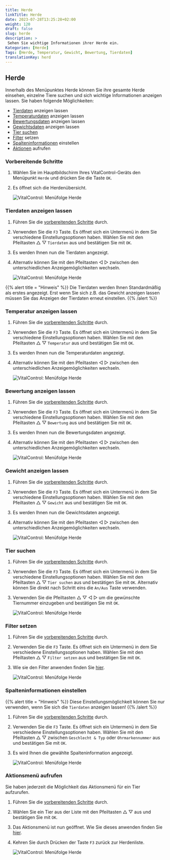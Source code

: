 ```yaml
---
title: Herde
linkTitle: Herde
date: 2023-07-28T13:25:28+02:00
weight: 120
draft: false
slug: herde
description: >
 Sehen Sie wichtige Informationen ihrer Herde ein.
Kategorien: [Herde]
Tags: [Herde, Temperatur, Gewicht, Bewertung, Tierdaten]
translationKey: herd
---
```

## Herde

Innerhalb des Menüpunktes Herde können Sie ihre gesamte Herde einsehen, einzelne Tiere suchen und sich wichtige Informationen anzeigen lassen. Sie haben folgende Möglichkeiten:

- [Tierdaten](#tierdaten-anzeigen-lassen) anzeigen lassen
- [Temperaturdaten](#temperatur-anzeigen-lassen) anzeigen lassen
- [Bewertungsdaten](#bewertung-anzeigen-lassen) anzeigen lassen
- [Gewichtsdaten](#gewicht-anzeigen-lassen) anzeigen lassen
- [Tier suchen](#tier-suchen)
- [Filter](../filter/#tierfilter-anwenden) setzen
- [Spalteninformationen](#spalteninformationen-einstellen) einstellen
- [Aktionen](#aktionsmen%C3%BC-aufrufen) aufrufen

### Vorbereitende Schritte

1. Wählen Sie im Hauptbildschirm Ihres VitalControl-Geräts den Menüpunkt `Herde` und drücken Sie die Taste `OK`.

2. Es öffnet sich die Herdenübersicht.

    ![VitalControl: Menüfolge Herde](bilder/herde.png "Herde")

### Tierdaten anzeigen lassen

1. Führen Sie die [vorbereitenden Schritte](#vorbereitende-schritte) durch.

2. Verwenden Sie die `F3` Taste. Es öffnet sich ein Untermenü in dem Sie verschiedene Einstellungsoptionen haben. Wählen Sie mit den Pfeiltasten △ ▽ `Tierdaten` aus und bestätigen Sie mit `OK`.

3. Es werden Ihnen nun die Tierdaten angezeigt.

4. Alternativ können Sie mit den Pfeiltasten ◁ ▷ zwischen den unterschiedlichen Anzeigemöglichkeiten wechseln.

    ![VitalControl: Menüfolge Herde](bilder/tierdaten.png "Tierdaten anzeigen lassen")

{{% alert title = "Hinweis" %}}
Die Tierdaten werden Ihnen Standardmäßig als erstes angezeigt. Erst wenn Sie sich z.B. das Gewicht anzeigen lassen müssen Sie das Anzeigen der Tierdaten erneut einstellen.
{{% /alert %}}

### Temperatur anzeigen lassen

1. Führen Sie die [vorbereitenden Schritte](#vorbereitende-schritte) durch.

2. Verwenden Sie die `F3` Taste. Es öffnet sich ein Untermenü in dem Sie verschiedene Einstellungsoptionen haben. Wählen Sie mit den Pfeiltasten △ ▽ `Temperatur` aus und bestätigen Sie mit `OK`.

3. Es werden Ihnen nun die Temperaturdaten angezeigt.

4. Alternativ können Sie mit den Pfeiltasten ◁ ▷ zwischen den unterschiedlichen Anzeigemöglichkeiten wechseln.

    ![VitalControl: Menüfolge Herde](bilder/temperatur.png "Temperatur anzeigen lassen")

### Bewertung anzeigen lassen

1. Führen Sie die [vorbereitenden Schritte](#vorbereitende-schritte) durch.

2. Verwenden Sie die `F3` Taste. Es öffnet sich ein Untermenü in dem Sie verschiedene Einstellungsoptionen haben. Wählen Sie mit den Pfeiltasten △ ▽ `Bewertung` aus und bestätigen Sie mit `OK`.

3. Es werden Ihnen nun die Bewertungsdaten angezeigt.

4. Alternativ können Sie mit den Pfeiltasten ◁ ▷ zwischen den unterschiedlichen Anzeigemöglichkeiten wechseln.

    ![VitalControl: Menüfolge Herde](bilder/bewertung.png "Bewertung anzeigen lassen")

### Gewicht anzeigen lassen

1. Führen Sie die [vorbereitenden Schritte](#vorbereitende-schritte) durch.

2. Verwenden Sie die `F3` Taste. Es öffnet sich ein Untermenü in dem Sie verschiedene Einstellungsoptionen haben. Wählen Sie mit den Pfeiltasten △ ▽ `Gewicht` aus und bestätigen Sie mit `OK`.

3. Es werden Ihnen nun die Gewichtsdaten angezeigt.

4. Alternativ können Sie mit den Pfeiltasten ◁ ▷ zwischen den unterschiedlichen Anzeigemöglichkeiten wechseln.

    ![VitalControl: Menüfolge Herde](bilder/gewicht.png "Gewicht anzeigen lassen")

### Tier suchen

1. Führen Sie die [vorbereitenden Schritte](#vorbereitende-schritte) durch.

2. Verwenden Sie die `F3` Taste. Es öffnet sich ein Untermenü in dem Sie verschiedene Einstellungsoptionen haben. Wählen Sie mit den Pfeiltasten △ ▽ `Tier suchen` aus und bestätigen Sie mit `OK`. Alternativ können Sie direkt nach Schritt eins die `An/Aus` Taste verwenden.

3. Verwenden Sie die Pfeiltasten △ ▽ ◁ ▷ um die gewünschte Tiernummer einzugeben und bestätigen Sie mit `OK`.

    ![VitalControl: Menüfolge Herde](bilder/tiersuchen.png "Tier suchen")

### Filter setzen

1. Führen Sie die [vorbereitenden Schritte](#vorbereitende-schritte) durch.

2. Verwenden Sie die `F3` Taste. Es öffnet sich ein Untermenü in dem Sie verschiedene Einstellungsoptionen haben. Wählen Sie mit den Pfeiltasten △ ▽ `Filter setzen` aus und bestätigen Sie mit `OK`.

3. Wie sie den Filter anwenden finden Sie [hier](../filter).

    ![VitalControl: Menüfolge Herde](bilder/filter.png "Set filter")

### Spalteninformationen einstellen

{{% alert title = "Hinweis" %}}
Diese Einstellungsmöglichkeit können Sie nur verwenden, wenn Sie sich die `Tierdaten` anzeigen lassen!
{{% /alert %}}

1. Führen Sie die [vorbereitenden Schritte](#vorbereitende-schritte) durch.

2. Verwenden Sie die `F3` Taste. Es öffnet sich ein Untermenü in dem Sie verschiedene Einstellungsoptionen haben. Wählen Sie mit den Pfeiltasten △ ▽ zwischen `Geschlecht & Typ` oder `Ohrmarkennummer` aus und bestätigen Sie mit `OK`.

3. Es wird Ihnen die gewählte Spalteninformation angezeigt.

    ![VitalControl: Menüfolge Herde](bilder/infospalten.png "Spalteninformationen einsehen")

### Aktionsmenü aufrufen

Sie haben jederzeit die Möglichkeit das Aktionsmenü für ein Tier aufzurufen.

1. Führen Sie die [vorbereitenden Schritte](#vorbereitende-schritte) durch.

2. Wählen Sie ein Tier aus der Liste mit den Pfeiltasten △ ▽ aus und bestätigen Sie mit `OK`.

3. Das Aktionsmenü ist nun geöffnet. Wie Sie dieses anwenden finden Sie [hier](../aktionen).

4. Kehren Sie durch Drücken der Taste `F3` zurück zur Herdenliste.

    ![VitalControl: Menüfolge Herde](bilder/aktionenaufrufen.png "Aktionen aufrufen")
